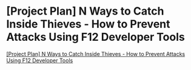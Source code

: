 # [Project Plan] N Ways to Catch Inside Thieves - How to Prevent Attacks Using F12 Developer Tools
[[Project Plan] N Ways to Catch Inside Thieves - How to Prevent Attacks Using F12 Developer Tools](https://aiwithcloud.com/2022/09/16/project_plan_n_ways_to_catch_inside_thieves___how_to_prevent_attacks_using_f12_developer_tools/)